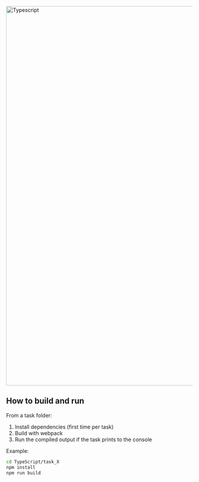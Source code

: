 <img width="1536" height="1024" alt="Typescript" src="https://github.com/user-attachments/assets/b10d8990-86ef-4b36-ba83-411b176fcb37" />

## How to build and run

From a task folder:

1) Install dependencies (first time per task)
2) Build with webpack
3) Run the compiled output if the task prints to the console

Example:

```bash
cd TypeScript/task_X
npm install
npm run build
```

